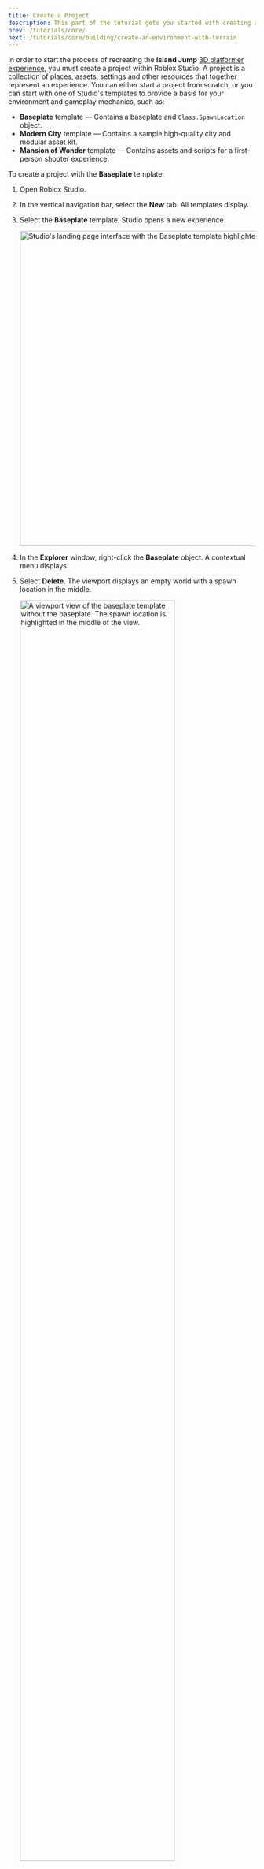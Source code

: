 ```yaml
---
title: Create a Project
description: This part of the tutorial gets you started with creating a project.
prev: /tutorials/core/
next: /tutorials/core/building/create-an-environment-with-terrain
---
```


In order to start the process of recreating the **Island Jump** [3D platformer experience](https://www.roblox.com/games/14238807008), you must create a project within Roblox Studio. A project is a collection of places, assets, settings and other resources that together represent an experience. You can either start a project from scratch, or you can start with one of Studio's templates to provide a basis for your environment and gameplay mechanics, such as:

- **Baseplate** template — Contains a baseplate and `Class.SpawnLocation` object.
- **Modern City** template — Contains a sample high-quality city and modular asset kit.
- **Mansion of Wonder** template — Contains assets and scripts for a first-person shooter experience.

To create a project with the **Baseplate** template:

1. Open Roblox Studio.
1. In the vertical navigation bar, select the **New** tab. All templates display.
1. Select the **Baseplate** template. Studio opens a new experience.

   <img src="../../../assets/tutorials/core-building-and-scripting/Templates-Baseplate.jpg" alt="Studio's landing page interface with the Baseplate template highlighted." width="640" />

1. In the **Explorer** window, right-click the **Baseplate** object. A contextual menu displays.
1. Select **Delete**. The viewport displays an empty world with a spawn location in the middle.

   <img src="../../../assets/tutorials/core-building-and-scripting/Baseplate-Deleted.jpg" alt="A viewport view of the baseplate template without the baseplate. The spawn location is highlighted in the middle of the view." width="81%" />

In the next section of the tutorial, you will learn how to use the Terrain Editor to create an island environment around the spawn location.
